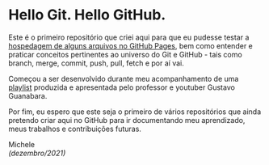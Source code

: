 # Hello Git. Hello GitHub.
 Este é o primeiro repositório que criei aqui para que eu pudesse testar a [hospedagem de alguns arquivos no GitHub Pages](https://michelelozada.github.io/commit-inicial/),  bem como entender e praticar conceitos pertinentes ao universo do Git e GitHub - tais como branch, merge, commit, push, pull, fetch e por aí vai. 
  
  Começou a ser desenvolvido durante meu acompanhamento de uma [playlist](https://www.youtube.com/playlist?list=PLHz_AreHm4dm7ZULPAmadvNhH6vk9oNZA) produzida e apresentada pelo professor e youtuber Gustavo Guanabara.
  
  Por fim, eu espero que este seja o primeiro de vários repositórios que ainda pretendo criar aqui no GitHub para ir documentando meu aprendizado, meus trabalhos e contribuições futuras.
  
  Michele<br/> 
  *(dezembro/2021)*

